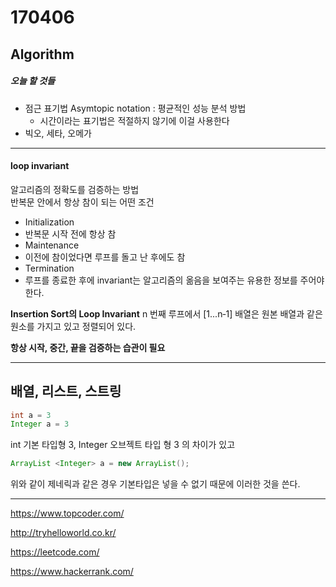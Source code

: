 # 170406



## Algorithm

##### 오늘 할 것들

- 점근 표기법 Asymtopic notation : 평균적인 성능 분석 방법
  - 시간이라는 표기법은 적절하지 않기에 이걸 사용한다
- 빅오, 세타, 오메가

-----

#### loop invariant

알고리즘의 정확도를 검증하는 방법  
반복문 안에서 항상 참이 되는 어떤 조건  

-  Initialization
-  반복문 시작 전에 항상 참
-  Maintenance
-  이전에 참이었다면 루프를 돌고 난 후에도 참
-  Termination
-  루프를 종료한 후에 invariant는 알고리즘의 옮음을 보여주는 유용한 정보를
   주어야 한다.

**Insertion Sort의 Loop Invariant**
n 번째 루프에서 [1...n‑1] 배열은 원본 배열과 같은 원소를 가지고 있고 정렬되어 있다.



**항상 시작, 중간, 끝을 검증하는 습관이 필요**

----------

## 배열, 리스트, 스트링

```java
int a = 3
Integer a = 3
```
int 기본 타입형 3, Integer 오브젝트 타입 형 3 의 차이가 있고
```java
ArrayList <Integer> a = new ArrayList();
```

위와 같이 제네릭과 같은 경우 기본타입은 넣을 수 없기 때문에 이러한 것을 쓴다.



----------



https://www.topcoder.com/

http://tryhelloworld.co.kr/

https://leetcode.com/

https://www.hackerrank.com/